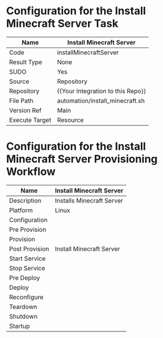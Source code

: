 # Configuration for the Install Minecraft Server Task

| Name           	| Install Minecraft Server          	|
|----------------	|-----------------------------------	|
| Code           	| installMinecraftServer            	|
| Result Type    	| None                              	|
| SUDO           	| Yes                               	|
| Source         	| Repository                        	|
| Repository     	| {{Your Integration to this Repo}} 	|
| File Path      	| automation/install_minecraft.sh   	|
| Version Ref    	| Main                              	|
| Execute Target 	| Resource                          	|

# Configuration for the Install Minecraft Server Provisioning Workflow

| Name           	| Install Minecraft Server  	|
|----------------	|---------------------------	|
| Description    	| Installs Minecraft Server 	|
| Platform       	| Linux                     	|
| Configuration  	|                           	|
| Pre Provision  	|                           	|
| Provision      	|                           	|
| Post Provision 	| Install Minecraft Server  	|
| Start Service  	|                           	|
| Stop Service   	|                           	|
| Pre Deploy     	|                           	|
| Deploy         	|                           	|
| Reconfigure    	|                           	|
| Teardown       	|                           	|
| Shutdown       	|                           	|
| Startup        	|                           	|